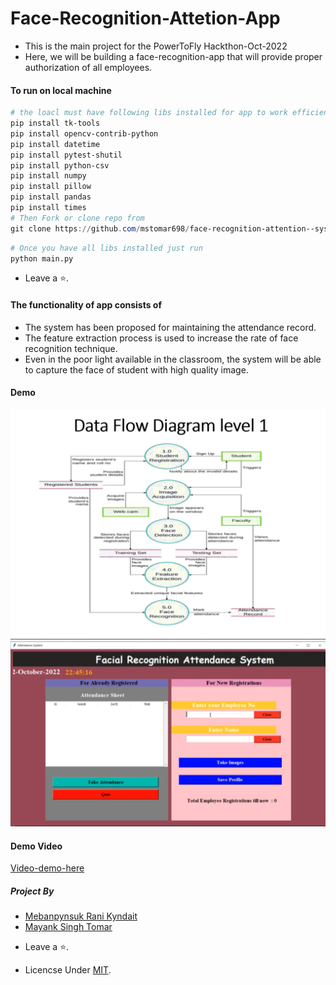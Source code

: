 # Face-Recognition-Attetion-App

- This is the main project for the PowerToFly Hackthon-Oct-2022
- Here, we will be building a face-recognition-app that will provide proper authorization of all employees.

#### To run on local machine 
```powershell
# the loacl must have following libs installed for app to work efficiently
pip install tk-tools
pip install opencv-contrib-python
pip install datetime
pip install pytest-shutil
pip install python-csv
pip install numpy
pip install pillow 
pip install pandas
pip install times
# Then Fork or clone repo from
git clone https://github.com/mstomar698/face-recognition-attention--system
```
```python
# Once you have all libs installed just run 
python main.py
```
- Leave a ⭐.

#### The functionality of app consists of

*  The system has been proposed for maintaining the attendance record. 
*  The feature extraction process is used to increase the rate of face recognition technique. 
* Even in the poor light available in the classroom, the
system will be able to capture the face of student with high quality image.

#### Demo 
![image](./media/image1_101920.PNG)
![image](./media/Screenshot%202022-10-23%20020719.jpg)

#### Demo Video

[Video-demo-here](https://drive.google.com/file/d/1fLVI8yGjavLDpM6PX6eWBf-dDa2cWg8Y/view?usp=sharing)

##### Project By 

* [Mebanpynsuk Rani Kyndait](https://github.com/Butterfly-Google-Dev)
* [Mayank Singh Tomar](http://github.com/mstomar698)

- Leave a ⭐.

- Licencse Under [MIT]().